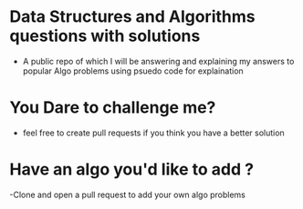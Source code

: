 # Data Structures and Algorithms questions with solutions

- A public repo of which I will be answering and explaining my answers to popular Algo problems using psuedo code for explaination

# You Dare to challenge me? 
- feel free to create pull requests if you think you have a better solution
 
# Have an algo you'd like to add ?
-Clone and open a pull request to add your own algo problems


